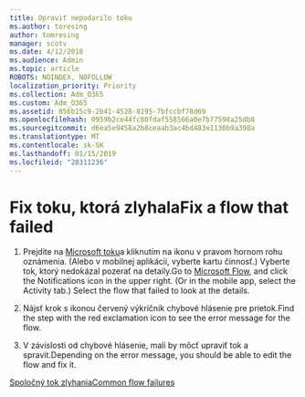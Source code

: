 ```yaml
---
title: Opraviť nepodarilo toku
ms.author: toresing
author: tomresing
manager: scotv
ms.date: 4/12/2018
ms.audience: Admin
ms.topic: article
ROBOTS: NOINDEX, NOFOLLOW
localization_priority: Priority
ms.collection: Adm_O365
ms.custom: Adm_O365
ms.assetid: 856b15c9-2b41-4528-8195-7bfccbf78d69
ms.openlocfilehash: 0959b2ce44fc80fdaf558566a0e7b77598a25db8
ms.sourcegitcommit: d6ea5e9458a2b8ceaab3ac4bd483e1130b9a398a
ms.translationtype: MT
ms.contentlocale: sk-SK
ms.lasthandoff: 01/15/2019
ms.locfileid: "28311236"
---
```

# <a name="fix-a-flow-that-failed"></a><span data-ttu-id="56204-102">Fix toku, ktorá zlyhala</span><span class="sxs-lookup"><span data-stu-id="56204-102">Fix a flow that failed</span></span>

1. <span data-ttu-id="56204-p101">Prejdite na [Microsoft toku](https://flow.microsoft.com/)a kliknutím na ikonu v pravom hornom rohu oznámenia. (Alebo v mobilnej aplikácii, vyberte kartu činnosť.) Vyberte tok, ktorý nedokázal pozerať na detaily.</span><span class="sxs-lookup"><span data-stu-id="56204-p101">Go to [Microsoft Flow](https://flow.microsoft.com/), and click the Notifications icon in the upper right. (Or in the mobile app, select the Activity tab.) Select the flow that failed to look at the details.</span></span>
    
2. <span data-ttu-id="56204-105">Nájsť krok s ikonou červený výkričník chybové hlásenie pre prietok.</span><span class="sxs-lookup"><span data-stu-id="56204-105">Find the step with the red exclamation icon to see the error message for the flow.</span></span>
    
3. <span data-ttu-id="56204-106">V závislosti od chybové hlásenie, mali by môcť upraviť tok a spravit.</span><span class="sxs-lookup"><span data-stu-id="56204-106">Depending on the error message, you should be able to edit the flow and fix it.</span></span> 
    
[<span data-ttu-id="56204-107">Spoločný tok zlyhania</span><span class="sxs-lookup"><span data-stu-id="56204-107">Common flow failures</span></span>](https://go.microsoft.com/fwlink/?linkid=872110)
  

